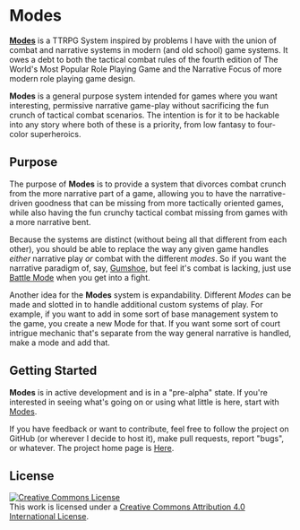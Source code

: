 # Modes

**[Modes](https://s-20.github.io/Modes/)** is a TTRPG System inspired by problems I have with the union of combat and narrative systems in modern (and old school) game systems. It owes a debt to both the tactical combat rules of the fourth edition of The World's Most Popular Role Playing Game and the Narrative Focus of more modern role playing game design.

**Modes** is a general purpose system intended for games where you want interesting, permissive narrative game-play without sacrificing the fun crunch of tactical combat scenarios. The intention is for it to be hackable into any story where both of these is a priority, from low fantasy to four-color superheroics.

## Purpose

The purpose of **Modes** is to provide a system that divorces combat crunch from the more narrative part of a game, allowing you to have the narrative-driven goodness that can be missing from more tactically oriented games, while also having the fun crunchy tactical combat missing from games with a more narrative bent.

Because the systems are distinct (without being all that different from each other), you should be able to replace the way any given game handles *either* narrative play *or* combat with the different *modes*. So if you want the narrative paradigm of, say, [Gumshoe](https://en.wikipedia.org/wiki/Gumshoe_System), but feel it's combat is lacking, just use [Battle Mode](Mode.Battle.md) when you get into a fight.

Another idea for the **Modes** system is expandability. Different *Modes* can be made and slotted in to handle additional custom systems of play. For example, if you want to add in some sort of base management system to the game, you create a new Mode for that. If you want some sort of court intrigue mechanic that's separate from the way general narrative is handled, make a mode and add that.

## Getting Started

**Modes** is in active development and is in a "pre-alpha" state. If you're interested in seeing what's going on or using what little is here, start with [Modes](Modes.md).

If you have feedback or want to contribute, feel free to follow the project on GitHub (or wherever I decide to host it), make pull requests, report "bugs", or whatever. The project home page is [Here](https://github.com/s-20/Modes).

## License

[![Creative Commons License](https://i.creativecommons.org/l/by/4.0/80x15.png)](http://creativecommons.org/licenses/by/4.0/)<br>
This work is licensed under a [Creative Commons Attribution 4.0 International License](http://creativecommons.org/licenses/by/4.0/).
